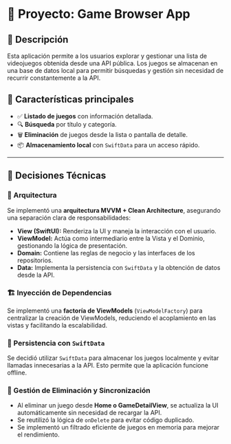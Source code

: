 # 📌 Proyecto: Game Browser App

## 📖 Descripción
Esta aplicación permite a los usuarios explorar y gestionar una lista de videojuegos obtenida desde una API pública. Los juegos se almacenan en una base de datos local para permitir búsquedas y gestión sin necesidad de recurrir constantemente a la API.

## 🚀 Características principales
- ✅ **Listado de juegos** con información detallada.
- 🔍 **Búsqueda** por título y categoría.
- 🗑 **Eliminación** de juegos desde la lista o pantalla de detalle.
- 📦 **Almacenamiento local** con `SwiftData` para un acceso rápido.

---

## 📌 Decisiones Técnicas

### 📂 Arquitectura
Se implementó una **arquitectura MVVM + Clean Architecture**, asegurando una separación clara de responsabilidades:

- **View (SwiftUI):** Renderiza la UI y maneja la interacción con el usuario.
- **ViewModel:** Actúa como intermediario entre la Vista y el Dominio, gestionando la lógica de presentación.
- **Domain:** Contiene las reglas de negocio y las interfaces de los repositorios.
- **Data:** Implementa la persistencia con `SwiftData` y la obtención de datos desde la API.

### 🏗 Inyección de Dependencias
Se implementó una **factoría de ViewModels** (`ViewModelFactory`) para centralizar la creación de ViewModels, reduciendo el acoplamiento en las vistas y facilitando la escalabilidad.

### 📌 Persistencia con `SwiftData`
Se decidió utilizar `SwiftData` para almacenar los juegos localmente y evitar llamadas innecesarias a la API. Esto permite que la aplicación funcione offline.

### 🔄 Gestión de Eliminación y Sincronización
- Al eliminar un juego desde **Home o GameDetailView**, se actualiza la UI automáticamente sin necesidad de recargar la API.
- Se reutilizó la lógica de `onDelete` para evitar código duplicado.
- Se implementó un filtrado eficiente de juegos en memoria para mejorar el rendimiento.
